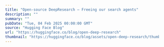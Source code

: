 ```yaml
---
title: "Open-source DeepResearch – Freeing our search agents"
description: ""
summary: ""
pubDate: "Tue, 04 Feb 2025 00:00:00 GMT"
source: "Hugging Face Blog"
url: "https://huggingface.co/blog/open-deep-research"
thumbnail: "https://huggingface.co/blog/assets/open-deep-research/thumbnail.png"
---
```


